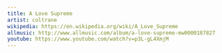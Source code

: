 ```yaml
---
title: A Love Supreme
artist: coltrane
wikipedia: https://en.wikipedia.org/wiki/A_Love_Supreme
allmusic: http://www.allmusic.com/album/a-love-supreme-mw0000187827
youtube: https://www.youtube.com/watch?v=p3L-gL4XmjM
---
```

